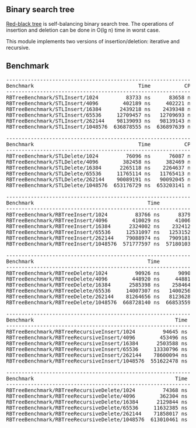 ## Binary search tree
[Red-black tree](https://en.wikipedia.org/wiki/Red%E2%80%93black_tree) is self-balancing binary search
tree. The operations of insertion and deletion can be done in O(lg n) time in
worst case.

This module implements two versions of insertion/deletion: iterative and recursive.

## Benchmark
<pre>
-------------------------------------------------------------------------
Benchmark                                  Time           CPU Iterations
-------------------------------------------------------------------------
RBTreeBenchmark/STLInsert/1024         83733 ns      83658 ns       8340
RBTreeBenchmark/STLInsert/4096        402189 ns     402221 ns       1761
RBTreeBenchmark/STLInsert/16384      2439218 ns    2439348 ns        291
RBTreeBenchmark/STLInsert/65536     12709457 ns   12709693 ns         54
RBTreeBenchmark/STLInsert/262144    98139093 ns   98139143 ns          8
RBTreeBenchmark/STLInsert/1048576  636878555 ns  636897639 ns          1

-------------------------------------------------------------------------
Benchmark                                  Time           CPU Iterations
-------------------------------------------------------------------------
RBTreeBenchmark/STLDelete/1024         76096 ns      76087 ns       9114
RBTreeBenchmark/STLDelete/4096        382458 ns     382469 ns       1824
RBTreeBenchmark/STLDelete/16384      2265118 ns    2264637 ns        309
RBTreeBenchmark/STLDelete/65536     11765114 ns   11765413 ns         57
RBTreeBenchmark/STLDelete/262144    90089191 ns   90092045 ns          8
RBTreeBenchmark/STLDelete/1048576  653176729 ns  653203141 ns          1

----------------------------------------------------------------------------
Benchmark                                     Time           CPU Iterations
----------------------------------------------------------------------------
RBTreeBenchmark/RBTreeInsert/1024         83766 ns      83794 ns       8064
RBTreeBenchmark/RBTreeInsert/4096        410029 ns     410069 ns       1689
RBTreeBenchmark/RBTreeInsert/16384      2324002 ns    2324126 ns        302
RBTreeBenchmark/RBTreeInsert/65536     12531097 ns   12531522 ns         56
RBTreeBenchmark/RBTreeInsert/262144    79088974 ns   79091816 ns         10
RBTreeBenchmark/RBTreeInsert/1048576  571777597 ns  571801036 ns          1

----------------------------------------------------------------------------
Benchmark                                     Time           CPU Iterations
----------------------------------------------------------------------------
RBTreeBenchmark/RBTreeDelete/1024         90926 ns      90902 ns       7620
RBTreeBenchmark/RBTreeDelete/4096        448920 ns     448815 ns       1552
RBTreeBenchmark/RBTreeDelete/16384      2585398 ns    2584648 ns        271
RBTreeBenchmark/RBTreeDelete/65536     14007307 ns   14002569 ns         51
RBTreeBenchmark/RBTreeDelete/262144    81264656 ns   81236282 ns          9
RBTreeBenchmark/RBTreeDelete/1048576  668728140 ns  668535596 ns          1

-------------------------------------------------------------------------------------
Benchmark                                              Time           CPU Iterations
-------------------------------------------------------------------------------------
RBTreeBenchmark/RBTreeRecursiveInsert/1024         94645 ns      94664 ns       7403
RBTreeBenchmark/RBTreeRecursiveInsert/4096        453496 ns     453521 ns       1562
RBTreeBenchmark/RBTreeRecursiveInsert/16384      2503588 ns    2503614 ns        281
RBTreeBenchmark/RBTreeRecursiveInsert/65536     13330796 ns   13330633 ns         53
RBTreeBenchmark/RBTreeRecursiveInsert/262144    78600094 ns   78599690 ns         10
RBTreeBenchmark/RBTreeRecursiveInsert/1048576  551622478 ns  551615346 ns          1

-------------------------------------------------------------------------------------
Benchmark                                              Time           CPU Iterations
-------------------------------------------------------------------------------------
RBTreeBenchmark/RBTreeRecursiveDelete/1024         74368 ns      74350 ns       9313
RBTreeBenchmark/RBTreeRecursiveDelete/4096        362304 ns     362226 ns       1913
RBTreeBenchmark/RBTreeRecursiveDelete/16384      2129844 ns    2129266 ns        333
RBTreeBenchmark/RBTreeRecursiveDelete/65536     11632385 ns   11630110 ns         60
RBTreeBenchmark/RBTreeRecursiveDelete/262144    71858017 ns   71844602 ns          9
RBTreeBenchmark/RBTreeRecursiveDelete/1048576  613010461 ns  612897498 ns          1
</pre>
